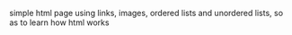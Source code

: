 simple html page using links, images, ordered lists and unordered lists, so as to learn how html works
